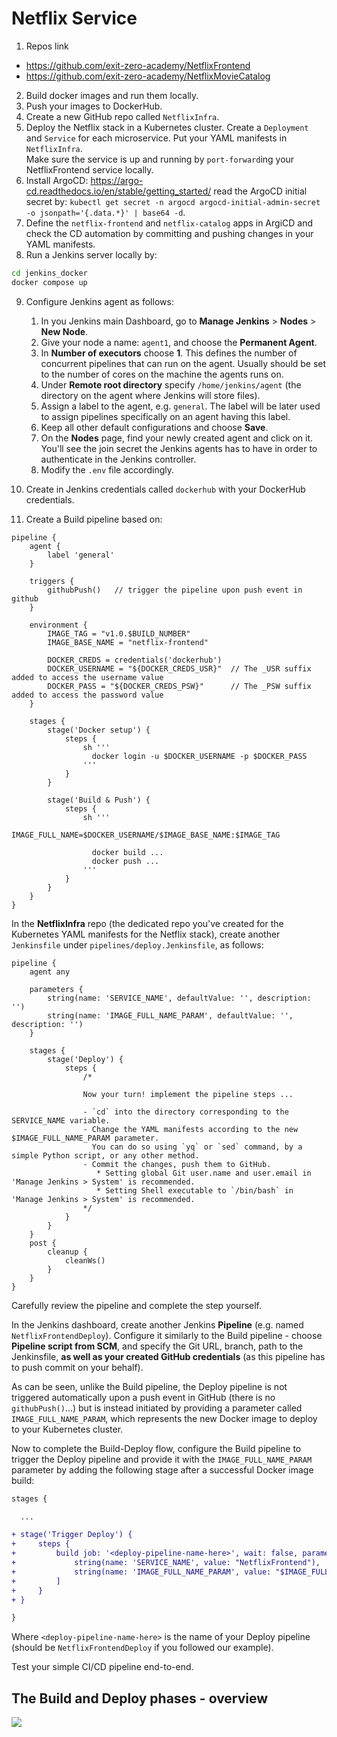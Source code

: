 # Netflix Service 

1. Repos link

- https://github.com/exit-zero-academy/NetflixFrontend
- https://github.com/exit-zero-academy/NetflixMovieCatalog

2. Build docker images and run them locally.
3. Push your images to DockerHub.
4. Create a new GitHub repo called `NetflixInfra`.
5. Deploy the Netflix stack in a Kubernetes cluster. Create a `Deployment` and `Service` for each microservice. Put your YAML manifests in `NetflixInfra`.  
   Make sure the service is up and running by `port-forward`ing your NetflixFrontend service locally. 
6. Install ArgoCD: https://argo-cd.readthedocs.io/en/stable/getting_started/
   read the ArgoCD initial secret by: `kubectl get secret -n argocd argocd-initial-admin-secret -o jsonpath='{.data.*}' | base64 -d`.
7. Define the `netflix-frontend` and `netflix-catalog` apps in ArgiCD and check the CD automation by committing and pushing changes in your YAML manifests. 
8. Run a Jenkins server locally by:

```bash
cd jenkins_docker
docker compose up
```

9. Configure Jenkins agent as follows: 


   1. In you Jenkins main Dashboard, go to **Manage Jenkins** > **Nodes** > **New Node**.
   2. Give your node a name: `agent1`, and choose the **Permanent Agent**.
   3. In **Number of executors** choose **1**. This defines the number of concurrent pipelines that can run on the agent. Usually should be set to the number of cores on the machine the agents runs on. 
   4. Under **Remote root directory** specify `/home/jenkins/agent` (the directory on the agent where Jenkins will store files).
   5. Assign a label to the agent, e.g. `general`. The label will be later used to assign pipelines specifically on an agent having this label.
   6. Keep all other default configurations and choose **Save**.
   7. On the **Nodes** page, find your newly created agent and click on it. You'll see the join secret the Jenkins agents has to have in order to authenticate in the Jenkins controller.
   8. Modify the `.env` file accordingly.

10. Create in Jenkins credentials called `dockerhub` with your DockerHub credentials. 
9. Create a Build pipeline based on: 

```text
pipeline {
    agent {
        label 'general'
    }
    
    triggers {
        githubPush()   // trigger the pipeline upon push event in github
    }
    
    environment {        
        IMAGE_TAG = "v1.0.$BUILD_NUMBER"
        IMAGE_BASE_NAME = "netflix-frontend"
        
        DOCKER_CREDS = credentials('dockerhub')
        DOCKER_USERNAME = "${DOCKER_CREDS_USR}"  // The _USR suffix added to access the username value 
        DOCKER_PASS = "${DOCKER_CREDS_PSW}"      // The _PSW suffix added to access the password value
    } 

    stages {
        stage('Docker setup') {
            steps {             
                sh '''
                  docker login -u $DOCKER_USERNAME -p $DOCKER_PASS
                '''
            }
        }
        
        stage('Build & Push') {
            steps {             
                sh '''
                  IMAGE_FULL_NAME=$DOCKER_USERNAME/$IMAGE_BASE_NAME:$IMAGE_TAG
                
                  docker build ...
                  docker push ...
                '''
            }
        }
    }
}
```


In the **NetflixInfra** repo (the dedicated repo you've created for the Kubernetes YAML manifests for the Netflix stack), create another `Jenkinsfile` under `pipelines/deploy.Jenkinsfile`, as follows:

```text
pipeline {
    agent any
    
    parameters { 
        string(name: 'SERVICE_NAME', defaultValue: '', description: '')
        string(name: 'IMAGE_FULL_NAME_PARAM', defaultValue: '', description: '')
    }

    stages {
        stage('Deploy') {
            steps {
                /*
                
                Now your turn! implement the pipeline steps ...
                
                - `cd` into the directory corresponding to the SERVICE_NAME variable. 
                - Change the YAML manifests according to the new $IMAGE_FULL_NAME_PARAM parameter.
                  You can do so using `yq` or `sed` command, by a simple Python script, or any other method.
                - Commit the changes, push them to GitHub. 
                   * Setting global Git user.name and user.email in 'Manage Jenkins > System' is recommended.
                   * Setting Shell executable to `/bin/bash` in 'Manage Jenkins > System' is recommended.
                */ 
            }
        }
    }
    post {
        cleanup {
            cleanWs()
        }
    }
}
``` 

Carefully review the pipeline and complete the step yourself. 

In the Jenkins dashboard, create another Jenkins **Pipeline** (e.g. named `NetflixFrontendDeploy`). Configure it similarly to the Build pipeline - choose **Pipeline script from SCM**, and specify the Git URL, branch, path to the Jenkinsfile, **as well as your created GitHub credentials** (as this pipeline has to push commit on your behalf).  

As can be seen, unlike the Build pipeline, the Deploy pipeline is not triggered automatically upon a push event in GitHub (there is no `githubPush()`...)
but is instead initiated by providing a parameter called `IMAGE_FULL_NAME_PARAM`, which represents the new Docker image to deploy to your Kubernetes cluster. 

Now to complete the Build-Deploy flow, configure the Build pipeline to trigger the Deploy pipeline and provide it with the `IMAGE_FULL_NAME_PARAM` parameter by adding the following stage after a successful Docker image build: 

```diff
stages {

  ...

+ stage('Trigger Deploy') {
+     steps {
+         build job: '<deploy-pipeline-name-here>', wait: false, parameters: [
+             string(name: 'SERVICE_NAME', value: "NetflixFrontend"),
+             string(name: 'IMAGE_FULL_NAME_PARAM', value: "$IMAGE_FULL_NAME")
+         ]
+     }
+ }

}
```

Where `<deploy-pipeline-name-here>` is the name of your Deploy pipeline (should be `NetflixFrontendDeploy` if you followed our example).

Test your simple CI/CD pipeline end-to-end.


## The Build and Deploy phases - overview

![][jenkins_build_deploy]


[jenkins_build_deploy]: https://exit-zero-academy.github.io/DevOpsTheHardWayAssets/img/jenkins_build_deploy.png



